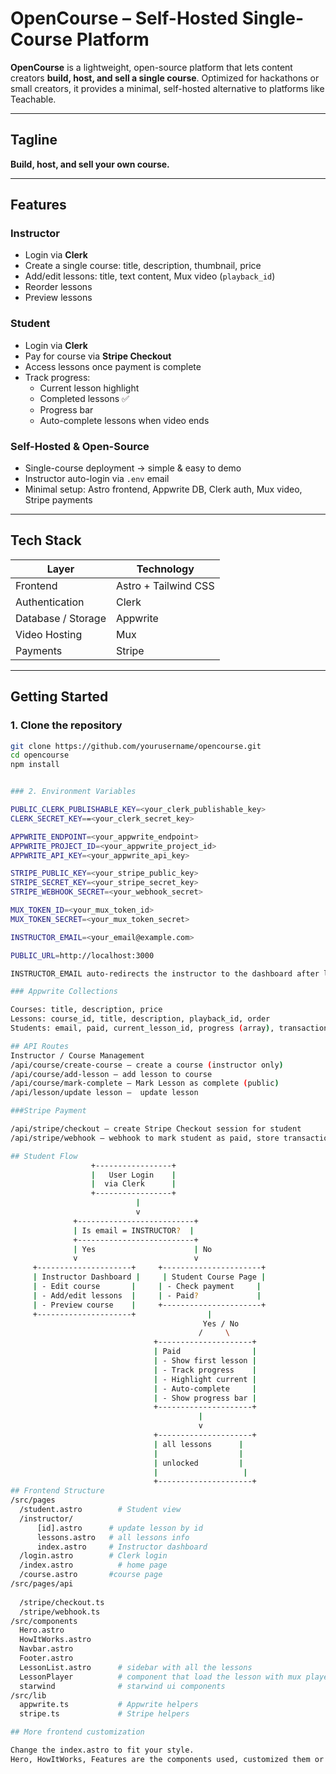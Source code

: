 # OpenCourse – Self-Hosted Single-Course Platform

**OpenCourse** is a lightweight, open-source platform that lets content creators **build, host, and sell a single course**. Optimized for hackathons or small creators, it provides a minimal, self-hosted alternative to platforms like Teachable.

---

## **Tagline**
**Build, host, and sell your own course.**

---

## **Features**

### Instructor
- Login via **Clerk**  
- Create a single course: title, description, thumbnail, price  
- Add/edit lessons: title, text content, Mux video (`playback_id`)  
- Reorder lessons  
- Preview lessons  

### Student
- Login via **Clerk**  
- Pay for course via **Stripe Checkout**  
- Access lessons once payment is complete  
- Track progress:  
  - Current lesson highlight  
  - Completed lessons ✅  
  - Progress bar  
  - Auto-complete lessons when video ends  

### Self-Hosted & Open-Source
- Single-course deployment → simple & easy to demo  
- Instructor auto-login via `.env` email  
- Minimal setup: Astro frontend, Appwrite DB, Clerk auth, Mux video, Stripe payments  

---

## **Tech Stack**

| Layer             | Technology                     |
|------------------|--------------------------------|
| Frontend         | Astro + Tailwind CSS           |
| Authentication   | Clerk                         |
| Database / Storage| Appwrite                      |
| Video Hosting    | Mux                            |
| Payments         | Stripe                         |

---

## **Getting Started**

### 1. Clone the repository
```bash
git clone https://github.com/yourusername/opencourse.git
cd opencourse
npm install


### 2. Environment Variables

PUBLIC_CLERK_PUBLISHABLE_KEY=<your_clerk_publishable_key>
CLERK_SECRET_KEY==<your_clerk_secret_key>

APPWRITE_ENDPOINT=<your_appwrite_endpoint>
APPWRITE_PROJECT_ID=<your_appwrite_project_id>
APPWRITE_API_KEY=<your_appwrite_api_key>

STRIPE_PUBLIC_KEY=<your_stripe_public_key>
STRIPE_SECRET_KEY=<your_stripe_secret_key>
STRIPE_WEBHOOK_SECRET=<your_webhook_secret>

MUX_TOKEN_ID=<your_mux_token_id>
MUX_TOKEN_SECRET=<your_mux_token_secret>

INSTRUCTOR_EMAIL=<your_email@example.com>

PUBLIC_URL=http://localhost:3000

INSTRUCTOR_EMAIL auto-redirects the instructor to the dashboard after login.

### Appwrite Collections

Courses: title, description, price
Lessons: course_id, title, description, playback_id, order
Students: email, paid, current_lesson_id, progress (array), transaction_id

## API Routes
Instructor / Course Management
/api/course/create-course – create a course (instructor only)
/api/course/add-lesson – add lesson to course
/api/course/mark-complete – Mark Lesson as complete (public)
/api/lesson/update lesson –  update lesson

###Stripe Payment

/api/stripe/checkout – create Stripe Checkout session for student
/api/stripe/webhook – webhook to mark student as paid, store transaction_id, initialize progress

## Student Flow
                  +-----------------+
                  |   User Login    |
                  |  via Clerk      |
                  +-----------------+
                            |
                            v
              +--------------------------+
              | Is email = INSTRUCTOR?  |
              +--------------------------+
              | Yes                      | No
              v                          v
     +---------------------+     +----------------------+
     | Instructor Dashboard |     | Student Course Page |
     | - Edit course       |     | - Check payment     |
     | - Add/edit lessons  |     | - Paid?             |
     | - Preview course    |     +----------------------+
     +---------------------+                |
                                           Yes / No
                                          /     \
                                +---------------------+
                                | Paid                |
                                | - Show first lesson |
                                | - Track progress    |
                                | - Highlight current |
                                | - Auto-complete     |
                                | - Show progress bar |
                                +---------------------+
                                          |
                                          v
                                +---------------------+
                                | all lessons      |
                                |                  |
                                | unlocked         |
                                |                   |
                                +---------------------+
## Frontend Structure
/src/pages
  /student.astro        # Student view
  /instructor/
      [id].astro      # update lesson by id
      lessons.astro   # all lessons info
      index.astro     # Instructor dashboard
  /login.astro        # Clerk login
  /index.astro          # home page
  /course.astro       #course page
/src/pages/api
  
  /stripe/checkout.ts
  /stripe/webhook.ts
/src/components
  Hero.astro
  HowItWorks.astro
  Navbar.astro
  Footer.astro
  LessonList.astro      # sidebar with all the lessons
  LessonPlayer          # component that load the lesson with mux player
  starwind              # starwind ui components
/src/lib
  appwrite.ts           # Appwrite helpers
  stripe.ts             # Stripe helpers

## More frontend customization

Change the index.astro to fit your style.
Hero, HowItWorks, Features are the components used, customized them or just rewrite the index.astro file